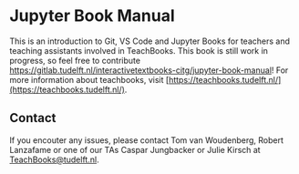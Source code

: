 # Jupyter Book Manual

This is an introduction to Git, VS Code and Jupyter Books for teachers and teaching assistants involved in TeachBooks. This book is still work in progress, so feel free to contribute https://gitlab.tudelft.nl/interactivetextbooks-citg/jupyter-book-manual! For more information about teachbooks, visit [https://teachbooks.tudelft.nl/](https://teachbooks.tudelft.nl/).

## Contact
If you encouter any issues, please contact Tom van Woudenberg, Robert Lanzafame or one of our TAs Caspar Jungbacker or Julie Kirsch at TeachBooks@tudelft.nl.

